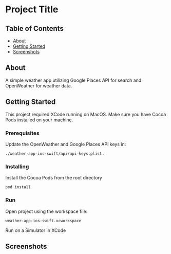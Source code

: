 # Project Title

## Table of Contents

- [About](#about)
- [Getting Started](#getting_started)
- [Screenshots](#screenshots)

## About <a name = "about"></a>

A simple weather app utilizing Google Places API for search and OpenWeather for weather data.

## Getting Started <a name = "getting_started"></a>

This project required XCode running on MacOS. Make sure you have Cocoa Pods installed on your machine.

### Prerequisites

Update the OpenWeather and Google Places API keys in:
```
./weather-app-ios-swift/api/api-keys.plist.
```

### Installing
Install the Cocoa Pods from the root directory

```
pod install
```

### Run
Open project using the workspace file:

```
weather-app-ios-swift.xcworkspace
```

Run on a Simulator in XCode

## Screenshots<a name = "screenshotd"></a>
